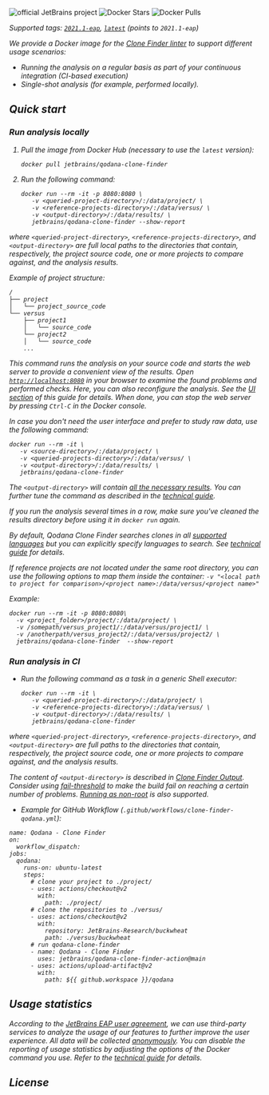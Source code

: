 [//]: # (title: Clone Finder Docker image)
![official JetBrains project](https://jb.gg/badges/official-flat-square.svg) ![Docker Stars](https://img.shields.io/docker/stars/jetbrains/qodana.svg) ![Docker Pulls](https://img.shields.io/docker/pulls/jetbrains/qodana-clone-finder.svg)

<include src="lib_qd.xml" include-id="clone-finder-deprecation-note"/>

<var name="product" value="Qodana Clone Finder"/>

Supported tags:  [`2021.1-eap`](https://hub.docker.com/r/jetbrains/qodana-clone-finder/tags?page=1&ordering=last_updated&name=2021.1-eap),  [`latest`](https://hub.docker.com/r/jetbrains/qodana-clone-finder/tags?page=1&ordering=last_updated&name=latest) (points to `2021.1-eap`)

We provide a Docker image for the [Clone Finder linter](about-clone-finder.md) to support different usage scenarios:
- Running the analysis on a regular basis as part of your continuous integration (*CI-based execution*)
- Single-shot analysis (for example, performed *locally*).

## Quick start

### Run analysis locally

1) Pull the image from Docker Hub (necessary to use the `latest` version):

   ```shell
   docker pull jetbrains/qodana-clone-finder
   ```

2) Run the following command:

   ```shell
   docker run --rm -it -p 8080:8080 \
      -v <queried-project-directory>/:/data/project/ \
      -v <reference-projects-directory>/:/data/versus/ \ 
      -v <output-directory>/:/data/results/ \
      jetbrains/qodana-clone-finder --show-report
   ```

where `<queried-project-directory>`, `<reference-projects-directory>`,  and `<output-directory>` are full local paths to the directories that contain, respectively, the project source code, one or more projects to compare against, and the analysis results.

Example of project structure:
```shell
/
├── project
│   └── project_source_code
└── versus
    ├── project1
    │   └── source_code
    └── project2
    │   └── source_code
    ...
```

This command runs the analysis on your source code and starts the web server to provide a convenient view of the results. Open [`http://localhost:8080`](http://localhost:8080) in your browser to examine the found problems and performed checks. Here, you can also reconfigure the analysis. See the [UI section](ui-overview.md) of this guide for details. When done, you can stop the web server by pressing `Ctrl-C` in the Docker console.

In case you don't need the user interface and prefer to study raw data, use the following command:

   ```shell
   docker run --rm -it \
      -v <source-directory>/:/data/project/ \
      -v <queried-projects-directory>/:/data/versus/ \ 
      -v <output-directory>/:/data/results/ \
      jetbrains/qodana-clone-finder 
   ```

The `<output-directory>` will contain [all the necessary results](clone-finder-output.md#clone-finder-basic-output). You can further tune the command as described in the [technical guide](clone-finder-docker-techs.md).

If you run the analysis several times in a row, make sure you've cleaned the results directory before using it in `docker run` again.

By default, Qodana Clone Finder searches clones in all [supported languages](supported-technologies.md) but you can explicitly specify languages to search. See [technical guide](clone-finder-docker-techs.md) for details.

If reference projects are not located under the same root directory, you can use the following options to map them inside the container:
``` -v "<local path to project for comparison>/<project name>:/data/versus/<project name>" ```

Example: 
```shell 
docker run --rm -it -p 8080:8080\
  -v <project_folder>/project/:/data/project/ \
  -v /somepath/versus_project1/:/data/versus/project1/ \
  -v /anotherpath/versus_project2/:/data/versus/project2/ \
  jetbrains/qodana-clone-finder  --show-report
```

### Run analysis in CI

- Run the following command as a task in a generic Shell executor:

   ```shell
   docker run --rm -it \
      -v <queried-project-directory>/:/data/project/ \
      -v <reference-projects-directory>/:/data/versus/ \ 
      -v <output-directory>/:/data/results/ \
      jetbrains/qodana-clone-finder 
   ```

where `<queried-project-directory>`, `<reference-projects-directory>`,  and `<output-directory>` are full paths to the directories that contain, respectively, the project source code, one or more projects to compare against, and the analysis results.
  
The content of `<output-directory>` is described in [Clone Finder Output](clone-finder-output.md#clone-finder-basic-output). Consider using [fail-threshold](qodana-yaml.md#Set+a+fail+threshold) to make the build fail on reaching a certain number of problems. [Running as non-root](clone-finder-docker-techs.md#Run+as+non-root) is also supported.

- Example for GitHub Workflow (`.github/workflows/clone-finder-qodana.yml`):

```shell
name: Qodana - Clone Finder
on:
  workflow_dispatch:
jobs:
  qodana:
    runs-on: ubuntu-latest
    steps:
      # clone your project to ./project/
      - uses: actions/checkout@v2
        with:
          path: ./project/
      # clone the repositories to ./versus/
      - uses: actions/checkout@v2
        with:
          repository: JetBrains-Research/buckwheat
          path: ./versus/buckwheat
      # run qodana-clone-finder
      - name: Qodana - Clone Finder
        uses: jetbrains/qodana-clone-finder-action@main
      - uses: actions/upload-artifact@v2
        with:
          path: ${{ github.workspace }}/qodana
```

## Usage statistics

According to the [JetBrains EAP user agreement](https://www.jetbrains.com/legal/agreements/user_eap.html), we can use third-party services to analyze the usage of our features to further improve the user experience. All data will be collected [anonymously](https://www.jetbrains.com/company/privacy.html). You can disable the reporting of usage statistics by adjusting the options of the Docker command you use. Refer to the [technical guide](clone-finder-docker-techs.md) for details.

## License

<include src="lib_qd.xml" include-id="license-info">
    <var name="product" value="Qodana Clone Finder Docker image"/>
</include>